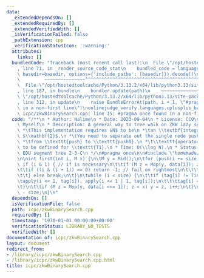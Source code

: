 ```yaml
---
data:
  _extendedDependsOn: []
  _extendedRequiredBy: []
  _extendedVerifiedWith: []
  _isVerificationFailed: false
  _pathExtension: cpp
  _verificationStatusIcon: ':warning:'
  attributes:
    links: []
  bundledCode: "Traceback (most recent call last):\n  File \"/opt/hostedtoolcache/Python/3.13.2/x64/lib/python3.13/site-packages/onlinejudge_verify/documentation/build.py\"\
    , line 71, in _render_source_code_stat\n    bundled_code = language.bundle(stat.path,\
    \ basedir=basedir, options={'include_paths': [basedir]}).decode()\n          \
    \         ~~~~~~~~~~~~~~~^^^^^^^^^^^^^^^^^^^^^^^^^^^^^^^^^^^^^^^^^^^^^^^^^^^^^^^^^^^^^^^^^^\n\
    \  File \"/opt/hostedtoolcache/Python/3.13.2/x64/lib/python3.13/site-packages/onlinejudge_verify/languages/cplusplus.py\"\
    , line 187, in bundle\n    bundler.update(path)\n    ~~~~~~~~~~~~~~^^^^^^\n  File\
    \ \"/opt/hostedtoolcache/Python/3.13.2/x64/lib/python3.13/site-packages/onlinejudge_verify/languages/cplusplus_bundle.py\"\
    , line 312, in update\n    raise BundleErrorAt(path, i + 1, \"#pragma once found\
    \ in a non-first line\")\nonlinejudge_verify.languages.cplusplus_bundle.BundleErrorAt:\
    \ icpc/zkwBinarySearch.cpp: line 15: #pragma once found in a non-first line\n"
  code: "/**\n * Author: Nalime\n * Date: 2023-09-04\n * License: CC0\n * Source:\
    \ Myself\n * Description: A general way to tree walk on ZKW lazy segment tree.\n\
    \ *\tThis implementation requires $N$ to be\n *\tan \\textbf{integral power of}\
    \ $\\mathbf{2}$.\n *\tYou need to separate out the single node pushdown logic\n\
    \ *\tfrom \\texttt{push} to \\texttt{push0}.\n *\t\\texttt{operator<} also needs\
    \ to be defined for \\texttt{T1}.\n * Time: O(\\log N).\n * Status: AC on Codeforces\
    \ EDU segment tree 2-3-C\n */\n#pragma once\n\n#include \"homemade/segmentTreeLazy.h\"\
    \n\nint first(int i, M x) {\n\tM y = Mid();\n\tfor (push(i += size);; i >>= 1)\
    \ if (i & 1) { // if is necessary\n\t\tif (M z = Mop(y, data[i]); z < x) {\n\t\
    \t\tif ((i & (i + 1)) == 0) return -1; // fail on rightmost\n\t\t\ty = z, i++;\n\
    \t\t} else break;\n\t}\n\twhile (i < size) {\n\t\tif (tag[i] != Tid()) {\n\t\t\
    \tapply(i << 1, tag[i]), apply(i << 1 | 1, tag[i]);\n\t\t\ttag[i] = Tid();\n\t\
    \t}\n\t\tif (M z = Mop(y, data[i <<= 1]); z < x) y = z, i++;\n\t}\n\treturn i\
    \ - size;\n}\n"
  dependsOn: []
  isVerificationFile: false
  path: icpc/zkwBinarySearch.cpp
  requiredBy: []
  timestamp: '1970-01-01 00:00:00+00:00'
  verificationStatus: LIBRARY_NO_TESTS
  verifiedWith: []
documentation_of: icpc/zkwBinarySearch.cpp
layout: document
redirect_from:
- /library/icpc/zkwBinarySearch.cpp
- /library/icpc/zkwBinarySearch.cpp.html
title: icpc/zkwBinarySearch.cpp
---
```

